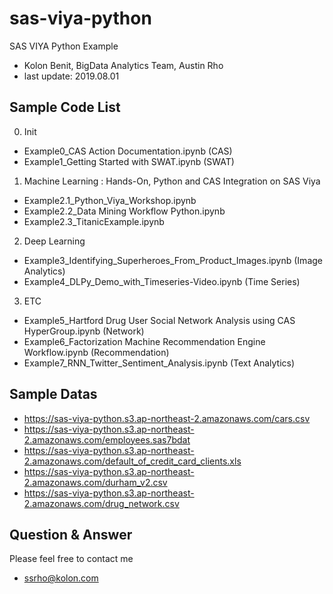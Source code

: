 
# sas-viya-python
SAS VIYA Python Example
- Kolon Benit, BigData Analytics Team, Austin Rho
- last update: 2019.08.01 

## Sample Code List
0. Init
- Example0_CAS Action Documentation.ipynb  (CAS)
- Example1_Getting Started with SWAT.ipynb  (SWAT)

1. Machine Learning : Hands-On, Python and CAS Integration on SAS Viya
- Example2.1_Python_Viya_Workshop.ipynb
- Example2.2_Data Mining Workflow Python.ipynb
- Example2.3_TitanicExample.ipynb

2. Deep Learning
- Example3_Identifying_Superheroes_From_Product_Images.ipynb   (Image Analytics)
- Example4_DLPy_Demo_with_Timeseries-Video.ipynb   (Time Series)

3. ETC
- Example5_Hartford Drug User Social Network Analysis using CAS HyperGroup.ipynb    (Network)
- Example6_Factorization Machine Recommendation Engine Workflow.ipynb (Recommendation)
- Example7_RNN_Twitter_Sentiment_Analysis.ipynb  (Text Analytics)

## Sample Datas
- https://sas-viya-python.s3.ap-northeast-2.amazonaws.com/cars.csv
- https://sas-viya-python.s3.ap-northeast-2.amazonaws.com/employees.sas7bdat
- https://sas-viya-python.s3.ap-northeast-2.amazonaws.com/default_of_credit_card_clients.xls
- https://sas-viya-python.s3.ap-northeast-2.amazonaws.com/durham_v2.csv
- https://sas-viya-python.s3.ap-northeast-2.amazonaws.com/drug_network.csv

## Question & Answer
Please feel free to contact me 
- ssrho@kolon.com


